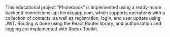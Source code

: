 This educational project "Phonebook" is implemented using a ready-made backend
connections-api.herokuapp.com, which supports operations with a collection of
contacts, as well as registration, login, and user update using JWT. Routing is
done using the React Router library, and authorization and logging are
implemented with Redux Toolkit.

